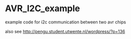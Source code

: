 AVR_I2C_example
===============

example code for i2c communication between two avr chips

also see http://pengu.student.utwente.nl/wordpress/?p=136
